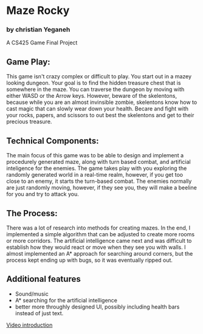 # Maze Rocky

### by christian Yeganeh
A CS425 Game Final Project

## Game Play:

This game isn't crazy complex or difficult to play. You start out in a mazey looking dungeon. Your goal is to find the hidden treasure chest that is somewhere in the maze. You can traverse the dungeon by moving with either WASD or the Arrow keys. However, beware of the skelentons, because while you are an almost invinsible zombie, skelentons know how to cast magic that can slowly wear down your health. Becare and fight with your rocks, papers, and scissors to out best the skelentons and get to their precious treasure.

## Technical Components: 

The main focus of this game was to be able to design and implement a procedurely generated maze, along with turn based combat, and artificial inteligence for the enemies. The game takes play with you exploring the randomly generated world in a real-time realm, however, if you get too close to an enemy, it starts the turn-based combat. The enemies normally are just randomly moving, however, if they see you, they will make a beeline for you and try to attack you. 

## The Process:

There was a lot of research into methods for creating mazes. In the end, I implemented a simple algorithm that can be adjusted to create more rooms or more corridors. The artificial intelligence came next and was difficult to establish how they would react or move when they see you with walls. I almost implemented an A\* approach for searching around corners, but the process kept ending up with bugs, so it was eventually ripped out. 
    
## Additional features

- Sound/music
- A\* searching for the artificial intelligence
- better more throughly designed UI, possibly including health bars instead of just text. 

[Video introduction](https://youtu.be/FbCJBwZ2hrA)
